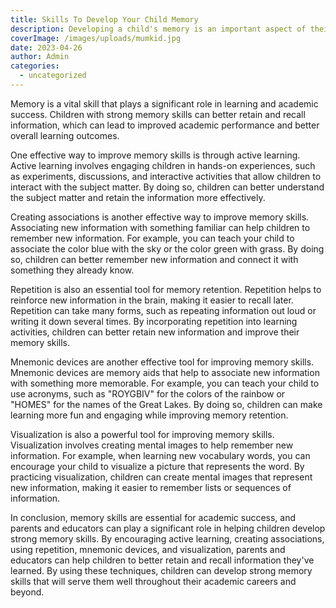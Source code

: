 ```yaml
---
title: Skills To Develop Your Child Memory
description: Developing a child's memory is an important aspect of their development that can benefit them in all areas of their lives, from school to personal relationships and beyond.
coverImage: /images/uploads/mumkid.jpg
date: 2023-04-26
author: Admin
categories:
  - uncategorized
---
```


Memory is a vital skill that plays a significant role in learning and academic success. Children with strong memory skills can better retain and recall information, which can lead to improved academic performance and better overall learning outcomes.

One effective way to improve memory skills is through active learning. Active learning involves engaging children in hands-on experiences, such as experiments, discussions, and interactive activities that allow children to interact with the subject matter. By doing so, children can better understand the subject matter and retain the information more effectively.

Creating associations is another effective way to improve memory skills. Associating new information with something familiar can help children to remember new information. For example, you can teach your child to associate the color blue with the sky or the color green with grass. By doing so, children can better remember new information and connect it with something they already know.

Repetition is also an essential tool for memory retention. Repetition helps to reinforce new information in the brain, making it easier to recall later. Repetition can take many forms, such as repeating information out loud or writing it down several times. By incorporating repetition into learning activities, children can better retain new information and improve their memory skills.

Mnemonic devices are another effective tool for improving memory skills. Mnemonic devices are memory aids that help to associate new information with something more memorable. For example, you can teach your child to use acronyms, such as "ROYGBIV" for the colors of the rainbow or "HOMES" for the names of the Great Lakes. By doing so, children can make learning more fun and engaging while improving memory retention.

Visualization is also a powerful tool for improving memory skills. Visualization involves creating mental images to help remember new information. For example, when learning new vocabulary words, you can encourage your child to visualize a picture that represents the word. By practicing visualization, children can create mental images that represent new information, making it easier to remember lists or sequences of information.

In conclusion, memory skills are essential for academic success, and parents and educators can play a significant role in helping children develop strong memory skills. By encouraging active learning, creating associations, using repetition, mnemonic devices, and visualization, parents and educators can help children to better retain and recall information they've learned. By using these techniques, children can develop strong memory skills that will serve them well throughout their academic careers and beyond.
